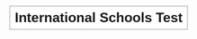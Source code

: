 <!DOCTYPE html>
<html>
<head>
  <title>AUAS International Schools</title>
  <meta name="viewport" content="width=device-width, initial-scale=1.0">
  <meta charset="utf-8">

  <!-- Load Leaflet: instructions at http://leafletjs.com/download.html -->
  <link rel="stylesheet" href="https://unpkg.com/leaflet@1.1.0/dist/leaflet.css"
  integrity="sha384-Zh+y1U8o6/7ni8Mp8szvUfZjGeKKS10CGH3IlD6L1X+XwzYgQ1llOjw/Wslc0cma"
  crossorigin="anonymous">
 
  <script src="https://unpkg.com/leaflet@1.1.0/dist/leaflet.js"
  integrity="sha384-6rCYjRgWDEI2RlZxiVihj1WIZB/uvFiRCGpavTVgFrSPDL0Bk1AiqCW+mmv5h0LP"
  crossorigin="anonymous"></script>
  
  <!-- Load EasyButton: instructions at https://github.com/Leaflet/Leaflet.toolbar -->

  <link rel="stylesheet" href="https://cdn.jsdelivr.net/npm/leaflet-easybutton@2/src/easy-button.css">
  <script src="https://cdn.jsdelivr.net/npm/leaflet-easybutton@2/src/easy-button.js"></script>
  
  <!-- Load Omnivore plugin to convert CSV to GeoJSON format -->
  <script src='https://api.tiles.mapbox.com/mapbox.js/plugins/leaflet-omnivore/v0.3.1/leaflet-omnivore.min.js'></script>

  <!-- Load Spiderfier -->
  <script src="https://cdnjs.cloudflare.com/ajax/libs/OverlappingMarkerSpiderfier-Leaflet/0.2.6/oms.min.js"></script>


  
  <!-- Position the map and title with Cascading Style Sheet (.css) -->
  <style>
  body { margin:0; padding:0; }
  #map { position: absolute; top:0; bottom:0; right:0; left:0; }
  #map-title { position: relative; margin-top: 10px; margin-left: 50px; float: left; background: white; border: 2px solid rgba(0,0,0,0.2); padding: 6px 8px; font-family: Helvetica; font-weight: bold; font-size: 24px; z-index: 800; }
  </style>
</head>
<body>

  <!-- Display the map and title with HTML division tags  -->
  <div id="map-title">International Schools Test</div>
  <div id="map"></div>

  <!-- Create the map content with JavaScript (.js) -->
  <script>

  /* Set up the map with initial center and zoom level */
  var map = L.map('map', {
    center: [23.62, 22.13], // EDIT latitude, longitude to re-center map
    zoom: 3,  // EDIT from 1 to 18 -- decrease to zoom out, increase to zoom in
    scrollWheelZoom: true
  });

    
  /* Control panel to display map layers */
  // var controlLayers = L.control.layers( null, null, {
  //  position: "topright",
  //  collapsed: false
  // }).addTo(map);

  /* Carto light-gray basemap tiles with labels */
  var light = L.tileLayer('https://cartodb-basemaps-{s}.global.ssl.fastly.net/light_all/{z}/{x}/{y}.png', {
    attribution: '&copy; <a href="http://www.openstreetmap.org/copyright">OpenStreetMap</a>, &copy; <a href="https://carto.com/attribution">CARTO</a>'
  }).addTo(map); // EDIT - insert or remove ".addTo(map)" before last semicolon to display by default
  // controlLayers.addBaseLayer(light, 'Carto Light basemap');

  /* Stamen colored terrain basemap tiles with labels */
  var terrain = L.tileLayer('https://stamen-tiles.a.ssl.fastly.net/terrain/{z}/{x}/{y}.png', {
    attribution: 'Map tiles by <a href="http://stamen.com">Stamen Design</a>, under <a href="http://creativecommons.org/licenses/by/3.0">CC BY 3.0</a>. Data by <a href="http://openstreetmap.org">OpenStreetMap</a>, under <a href="http://www.openstreetmap.org/copyright">ODbL</a>.'
  }); // EDIT - insert or remove ".addTo(map)" before last semicolon to display by default
  // controlLayers.addBaseLayer(terrain, 'Stamen Terrain basemap');
   
  /*OSM Traditional*/
  var osmLayer = L.tileLayer('http://{s}.tile.osm.org/{z}/{x}/{y}.png', {
  attribution: '&copy; <a href="http://osm.org/copyright">OpenStreetMap<\/a> contributors'
  });


    
  /* Display a blue point marker with pop-up text */
  //L.marker([41.77, -72.69]).addTo(map) // EDIT latitude, longitude to re-position marker
  //.bindPopup("Insert pop-up text here"); // EDIT pop-up text message

    
  /* Zoom in on clicking map marker */
  map.on('popupopen', function(centerMarker) {
        var cM = map.project(centerMarker.popup._latlng);
        //cM.y -= centerMarker.popup._container.clientHeight/2
        map.setView(map.unproject(cM),14, {animate: true});
    });
    
  /* Set up EasyButton */
L.easyButton('<span class="target">&target;</span>', function(btn, map){
    map.fitBounds(runLayer.getBounds());
}).addTo(map);
   
  /*Upload Latitude/Longitude markers from data.csv file, show Title in pop-up, and override initial center and zoom to fit all in map */
  var customLayer = L.geoJson(null, {
   onEachFeature: function(feature, layer) {
     layer.bindPopup(feature.properties.Text);
   }
  });
  var runLayer = omnivore.csv('data.csv', null, customLayer)
  .on('ready', function() {
   map.fitBounds(runLayer.getBounds());
  }).addTo(map);
  controlLayers.addOverlay(customLayer, 'Markers from data.csv');

</script>
</body>
</html>
